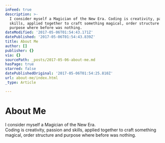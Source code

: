 ```yaml
---
inFeed: true
description: >-
  I consider myself a Magician of the New Era. Coding is creativity, passion and
  skills, applied together to craft something magical, order structure and
  purpose where before was nothing. 
dateModified: '2017-05-06T01:54:43.171Z'
datePublished: '2017-05-06T01:54:43.839Z'
title: About Me
author: []
publisher: {}
via: {}
sourcePath: _posts/2017-05-06-about-me.md
hasPage: true
starred: false
datePublishedOriginal: '2017-05-06T01:54:25.810Z'
url: about-me/index.html
_type: Article

---
```

# **About Me**

I consider myself a Magician of the New Era.  
Coding is creativity, passion and skills, applied together to craft something magical, order structure and purpose where before was nothing.